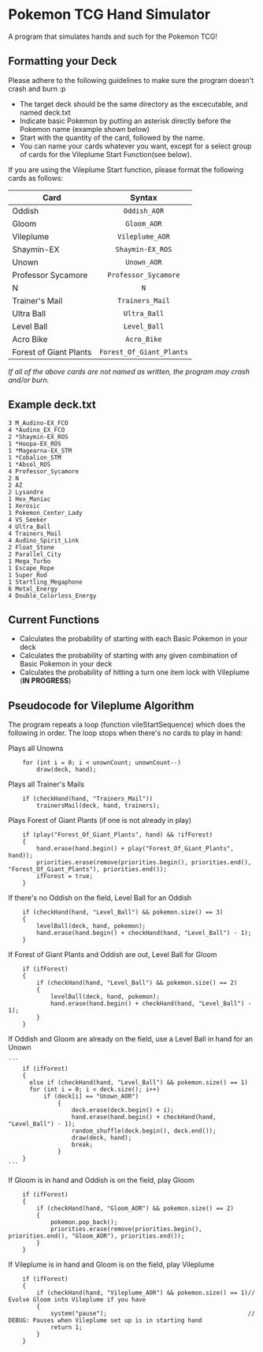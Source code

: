 # Pokemon TCG Hand Simulator
A program that simulates hands and such for the Pokemon TCG!

## Formatting your Deck

Please adhere to the following guidelines to make sure the program doesn't crash and burn :p

* The target deck should be the same directory as the excecutable, and named deck.txt
* Indicate basic Pokemon by putting an asterisk directly before the Pokemon name (example shown below)
* Start with the quantity of the card, followed by the name. 
* You can name your cards whatever you want, except for a select group of cards for the Vileplume Start Function(see below).

If you are using the Vileplume Start function, please format the following cards as follows:

| Card                   | Syntax                   |
| -----------------------|:------------------------:|
| Oddish                 | `Oddish_AOR`             |
| Gloom                  | `Gloom_AOR`              | 
| Vileplume              | `Vileplume_AOR`          |
| Shaymin-EX             | `Shaymin-EX_ROS`         |
| Unown                  | `Unown_AOR`              |
| Professor Sycamore     | `Professor_Sycamore`     |
| N                      | `N`                      |
| Trainer's Mail         | `Trainers_Mail`          |
| Ultra Ball             | `Ultra_Ball`             |
| Level Ball             | `Level_Ball`             |
| Acro Bike              | `Acro_Bike`              |
| Forest of Giant Plants | `Forest_Of_Giant_Plants` |

*If all of the above cards are not named as written, the program may crash and/or burn.*

## Example deck.txt

```
3 M_Audino-EX_FCO
4 *Audino_EX_FCO
2 *Shaymin-EX_ROS
1 *Hoopa-EX_ROS
1 *Magearna-EX_STM
1 *Cobalion_STM
1 *Absol_ROS
4 Professor_Sycamore
2 N
2 AZ
2 Lysandre
1 Hex_Maniac
1 Xerosic
1 Pokemon_Center_Lady
4 VS_Seeker
4 Ultra_Ball
4 Trainers_Mail
4 Audino_Spirit_Link
2 Float_Stone
2 Parallel_City
1 Mega_Turbo
1 Escape_Rope
1 Super_Rod
1 Startling_Megaphone
6 Metal_Energy
4 Double_Colorless_Energy
```

## Current Functions

* Calculates the probability of starting with each Basic Pokemon in your deck
* Calculates the probability of starting with any given combination of Basic Pokemon in your deck
* Calculates the probability of hitting a turn one item lock with Vileplume (**IN PROGRESS**)

## Pseudocode for Vileplume Algorithm

The program repeats a loop (function vileStartSequence) which does the following in order. The loop stops when there's no cards to play in hand:

Plays all Unowns
```
	for (int i = 0; i < unownCount; unownCount--)
		draw(deck, hand);
```
Plays all Trainer's Mails
```
	if (checkHand(hand, "Trainers_Mail"))
		trainersMail(deck, hand, trainers);
```
Plays Forest of Giant Plants (if one is not already in play)
```
	if (play("Forest_Of_Giant_Plants", hand) && !ifForest)
	{
		hand.erase(hand.begin() + play("Forest_Of_Giant_Plants", hand));
		priorities.erase(remove(priorities.begin(), priorities.end(), "Forest_Of_Giant_Plants"), priorities.end());
		ifForest = true;
	}
```

If there's no Oddish on the field, Level Ball for an Oddish

```
	if (checkHand(hand, "Level_Ball") && pokemon.size() == 3)
	{
		levelBall(deck, hand, pokemon);
		hand.erase(hand.begin() + checkHand(hand, "Level_Ball") - 1);
	}
```

If Forest of Giant Plants and Oddish are out, Level Ball for Gloom

```
	if (ifForest)
	{
		if (checkHand(hand, "Level_Ball") && pokemon.size() == 2)
		{
			levelBall(deck, hand, pokemon);
			hand.erase(hand.begin() + checkHand(hand, "Level_Ball") - 1);
		}
	}
```
	
If Oddish and Gloom are already on the field, use a Level Ball in hand for an Unown
	
	```
		if (ifForest)
	  	{
		  else if (checkHand(hand, "Level_Ball") && pokemon.size() == 1)
		  for (int i = 0; i < deck.size(); i++)
			  if (deck[i] == "Unown_AOR")
				  {
					  deck.erase(deck.begin() + i);
					  hand.erase(hand.begin() + checkHand(hand, "Level_Ball") - 1);
					  random_shuffle(deck.begin(), deck.end());
					  draw(deck, hand);
					  break;
				  }
		}
	```

If Gloom is in hand and Oddish is on the field, play Gloom

```
	if (ifForest)
	{
		if (checkHand(hand, "Gloom_AOR") && pokemon.size() == 2)
		{
			pokemon.pop_back();	
			priorities.erase(remove(priorities.begin(), priorities.end(), "Gloom_AOR"), priorities.end());
		}
	}
```

If Vileplume is in hand and Gloom is on the field, play Vileplume

```
	if (ifForest)
	{
		if (checkHand(hand, "Vileplume_AOR") && pokemon.size() == 1)// Evolve Gloom into Vileplume if you have 
		{
			system("pause");										// DEBUG: Pauses when Vileplume set up is in starting hand
			return 1;
		}
	}
```
